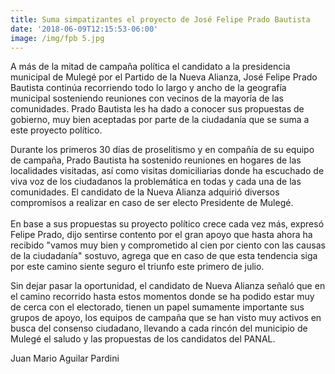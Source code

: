 ```yaml
---
title: Suma simpatizantes el proyecto de José Felipe Prado Bautista
date: '2018-06-09T12:15:53-06:00'
image: /img/fpb 5.jpg
---
```

A más de la mitad de campaña política el candidato a la presidencia municipal de Mulegé por el Partido de la Nueva Alianza, José Felipe Prado Bautista continúa recorriendo todo lo largo y ancho de la geografía municipal sosteniendo reuniones con vecinos de la mayoría de las comunidades. Prado Bautista les ha dado a conocer sus propuestas de gobierno, muy bien aceptadas por parte de la ciudadanía que se suma a este proyecto político. 

Durante los primeros 30 días de proselitismo y en compañía de su equipo de campaña, Prado Bautista ha sostenido reuniones en hogares de las localidades visitadas, así como visitas domiciliarias donde ha escuchado de viva voz de los ciudadanos la problemática en todas y cada una de las comunidades. El candidato de la Nueva Alianza adquirió diversos compromisos a realizar en caso de ser electo Presidente de  Mulegé.\
\
En base a sus propuestas su proyecto político crece cada vez más, expresó Felipe Prado, dijo sentirse contento por el gran apoyo que hasta ahora ha recibido "vamos muy bien y comprometido al cien por ciento con las causas de la ciudadanía" sostuvo, agrega que en caso de que esta tendencia siga por este camino siente seguro el triunfo este primero de julio.

Sin dejar pasar la oportunidad, el candidato de Nueva Alianza señaló que en el camino recorrido hasta estos momentos donde se ha podido estar muy de cerca con el electorado, tienen un papel sumamente importante sus grupos de apoyo, los equipos de campaña que se han visto muy activos en busca del consenso ciudadano, llevando a cada rincón del municipio de Mulegé el saludo y las propuestas de los candidatos del PANAL.

Juan Mario Aguilar Pardini
